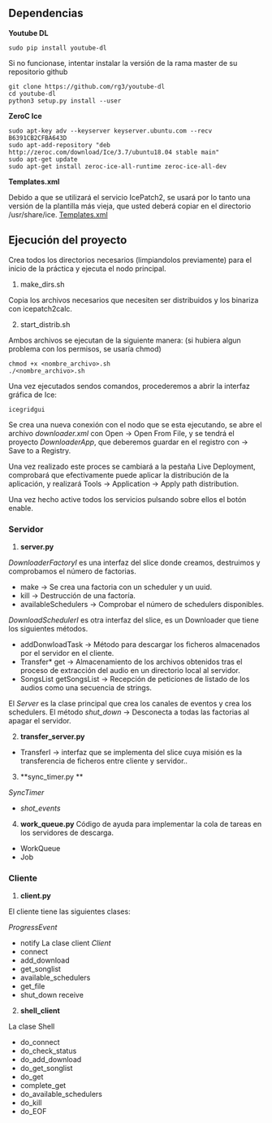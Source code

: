 ## Dependencias
**Youtube DL**
```
sudo pip install youtube-dl
```
Si no funcionase, intentar instalar la versión de la rama master de su repositorio github

```
git clone https://github.com/rg3/youtube-dl
cd youtube-dl
python3 setup.py install --user

```
**ZeroC Ice**
```
sudo apt-key adv --keyserver keyserver.ubuntu.com --recv B6391CB2CFBA643D
sudo apt-add-repository "deb http://zeroc.com/download/Ice/3.7/ubuntu18.04 stable main"
sudo apt-get update
sudo apt-get install zeroc-ice-all-runtime zeroc-ice-all-dev

```
**Templates.xml**

Debido a que se utilizará el servicio IcePatch2, se usará por lo tanto una versión de la plantilla más vieja, que usted deberá copiar en el directorio /usr/share/ice. [Templates.xml](https://github.com/javirmones/youtube2mp3/blob/development/resources/templates.xml)

## Ejecución del proyecto

Crea todos los directorios necesarios (limpiandolos previamente) para el inicio de la práctica y ejecuta el nodo principal.
1.  make_dirs.sh

Copia los archivos necesarios que necesiten ser distribuidos y los binariza con icepatch2calc.

2. start_distrib.sh

Ambos archivos se ejecutan de la siguiente manera: (si hubiera algun problema con los permisos, se usaría chmod)
```
chmod +x <nombre_archivo>.sh
./<nombre_archivo>.sh
```
Una vez ejecutados sendos comandos, procederemos a abrir la interfaz gráfica de Ice:
```
icegridgui
```
Se crea una nueva conexión con el nodo que se esta ejecutando, se abre el archivo *downloader.xml* con Open -> Open From File, y se tendrá el proyecto *DownloaderApp*, que deberemos guardar en el registro con -> Save to a Registry.

Una vez realizado este proces se cambiará a la pestaña Live Deployment, comprobará que efectivamente puede aplicar la distribución de la aplicación, y realizará Tools -> Application -> Apply path distribution.

Una vez hecho active todos los servicios pulsando sobre ellos el botón enable.

### Servidor
1. **server.py**

*DownloaderFactoryI* es una interfaz del slice donde creamos, destruimos y comprobamos el número de factorias.
  * make -> Se crea una factoria con un scheduler y un uuid.
  * kill -> Destrucción de una factoría.
  * availableSchedulers -> Comprobar el número de schedulers disponibles.
  
*DownloadSchedulerI* es otra interfaz del slice, es un Downloader que tiene los siguientes métodos. 
 * addDonwloadTask -> Método para descargar los ficheros almacenados por el servidor en el cliente.
 * Transfer* get -> Almacenamiento de los archivos obtenidos tras el proceso de extracción del audio en un directorio local al servidor.
 * SongsList getSongsList -> Recepción de peticiones de listado de los audios como una secuencia de strings.
 
El *Server* es la clase principal que crea los canales de eventos y crea los schedulers.
El método *shut_down* -> Desconecta a todas las factorias al apagar el servidor.

2. **transfer_server.py** 

  * TransferI -> interfaz que se implementa del slice cuya misión es la transferencia de ficheros entre cliente y servidor..
  
3. **sync_timer.py **

*SyncTimer* 
  * *shot_events*

4. **work_queue.py**
Código de ayuda para implementar la cola de tareas en los servidores de descarga.
 * WorkQueue
 * Job

### Cliente
1. **client.py**

El cliente tiene las siguientes clases:

*ProgressEvent*
 *  notify
La clase client *Client*
 * connect
 * add_download
 * get_songlist
 * available_schedulers
 * get_file
 * shut_down
receive

2. **shell_client**

La clase Shell 
 * do_connect
 * do_check_status
 * do_add_download
 * do_get_songlist
 * do_get
 * complete_get
 * do_available_schedulers
 * do_kill
 * do_EOF
